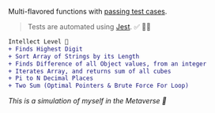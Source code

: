 
 Multi-flavored functions with [passing test cases](https://github.com/austinxduong/object-oriented-programming/actions). 
 
 >Tests are automated using [Jest](https://jestjs.io/). ✅ 🧪🔬

 ```diff
 Intellect Level 🧠
 + Finds Highest Digit
 + Sort Array of Strings by its Length
 + Finds Difference of all Object values, from an integer
 + Iterates Array, and returns sum of all cubes
 + Pi to N Decimal Places
 + Two Sum (Optimal Pointers & Brute Force For Loop)
 ```
<em>This is a simulation of myself in the Metaverse 🧬 </em>
